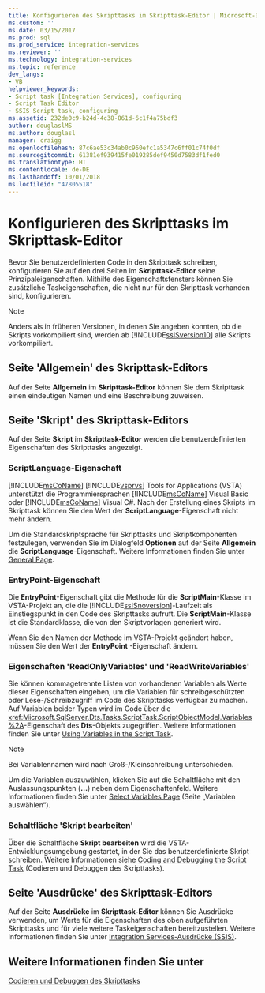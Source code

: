 ```yaml
---
title: Konfigurieren des Skripttasks im Skripttask-Editor | Microsoft-Dokumentation
ms.custom: ''
ms.date: 03/15/2017
ms.prod: sql
ms.prod_service: integration-services
ms.reviewer: ''
ms.technology: integration-services
ms.topic: reference
dev_langs:
- VB
helpviewer_keywords:
- Script task [Integration Services], configuring
- Script Task Editor
- SSIS Script task, configuring
ms.assetid: 232de0c9-b24d-4c38-861d-6c1f4a75bdf3
author: douglaslMS
ms.author: douglasl
manager: craigg
ms.openlocfilehash: 87c6ae53c34ab0c960efc1a5347c6ff01c74f0df
ms.sourcegitcommit: 61381ef939415fe019285def9450d7583df1fed0
ms.translationtype: HT
ms.contentlocale: de-DE
ms.lasthandoff: 10/01/2018
ms.locfileid: "47805518"
---
```

# <a name="configuring-the-script-task-in-the-script-task-editor"></a>Konfigurieren des Skripttasks im Skripttask-Editor
  Bevor Sie benutzerdefinierten Code in den Skripttask schreiben, konfigurieren Sie auf den drei Seiten im **Skripttask-Editor** seine Prinzipaleigenschaften. Mithilfe des Eigenschaftsfensters können Sie zusätzliche Taskeigenschaften, die nicht nur für den Skripttask vorhanden sind, konfigurieren.  
  
> [!NOTE]  
>  Anders als in früheren Versionen, in denen Sie angeben konnten, ob die Skripts vorkompiliert sind, werden ab [!INCLUDE[ssISversion10](../../../includes/ssisversion10-md.md)] alle Skripts vorkompiliert.  
  
## <a name="general-page-of-the-script-task-editor"></a>Seite 'Allgemein' des Skripttask-Editors  
 Auf der Seite **Allgemein** im **Skripttask-Editor** können Sie dem Skripttask einen eindeutigen Namen und eine Beschreibung zuweisen.  
  
## <a name="script-page-of-the-script-task-editor"></a>Seite 'Skript' des Skripttask-Editors  
 Auf der Seite **Skript** im **Skripttask-Editor** werden die benutzerdefinierten Eigenschaften des Skripttasks angezeigt.  
  
### <a name="scriptlanguage-property"></a>ScriptLanguage-Eigenschaft  
 [!INCLUDE[msCoName](../../../includes/msconame-md.md)] [!INCLUDE[vsprvs](../../../includes/vsprvs-md.md)] Tools for Applications (VSTA) unterstützt die Programmiersprachen [!INCLUDE[msCoName](../../../includes/msconame-md.md)] Visual Basic oder [!INCLUDE[msCoName](../../../includes/msconame-md.md)] Visual C#. Nach der Erstellung eines Skripts im Skripttask können Sie den Wert der **ScriptLanguage**-Eigenschaft nicht mehr ändern.  
  
 Um die Standardskriptsprache für Skripttasks und Skriptkomponenten festzulegen, verwenden Sie im Dialogfeld **Optionen** auf der Seite **Allgemein** die **ScriptLanguage**-Eigenschaft. Weitere Informationen finden Sie unter [General Page](../../general-page-of-integration-services-designers-options.md).  
  
### <a name="entrypoint-property"></a>EntryPoint-Eigenschaft  
 Die **EntryPoint**-Eigenschaft gibt die Methode für die **ScriptMain**-Klasse im VSTA-Projekt an, die die [!INCLUDE[ssISnoversion](../../../includes/ssisnoversion-md.md)]-Laufzeit als Einstiegspunkt in den Code des Skripttasks aufruft. Die **ScriptMain**-Klasse ist die Standardklasse, die von den Skriptvorlagen generiert wird.  
  
 Wenn Sie den Namen der Methode im VSTA-Projekt geändert haben, müssen Sie den Wert der **EntryPoint** -Eigenschaft ändern.  
  
### <a name="readonlyvariables-and-readwritevariables-properties"></a>Eigenschaften 'ReadOnlyVariables' und 'ReadWriteVariables'  
 Sie können kommagetrennte Listen von vorhandenen Variablen als Werte dieser Eigenschaften eingeben, um die Variablen für schreibgeschützten oder Lese-/Schreibzugriff im Code des Skripttasks verfügbar zu machen. Auf Variablen beider Typen wird im Code über die <xref:Microsoft.SqlServer.Dts.Tasks.ScriptTask.ScriptObjectModel.Variables%2A>-Eigenschaft des **Dts**-Objekts zugegriffen. Weitere Informationen finden Sie unter [Using Variables in the Script Task](../../../integration-services/extending-packages-scripting/task/using-variables-in-the-script-task.md).  
  
> [!NOTE]  
>  Bei Variablennamen wird nach Groß-/Kleinschreibung unterschieden.  
  
 Um die Variablen auszuwählen, klicken Sie auf die Schaltfläche mit den Auslassungspunkten (**…**) neben dem Eigenschaftenfeld. Weitere Informationen finden Sie unter [Select Variables Page](../../../integration-services/control-flow/select-variables-page.md) (Seite „Variablen auswählen“).  
  
### <a name="edit-script-button"></a>Schaltfläche 'Skript bearbeiten'  
 Über die Schaltfläche **Skript bearbeiten** wird die VSTA-Entwicklungsumgebung gestartet, in der Sie das benutzerdefinierte Skript schreiben. Weitere Informationen siehe [Coding and Debugging the Script Task](../../../integration-services/extending-packages-scripting/task/coding-and-debugging-the-script-task.md) (Codieren und Debuggen des Skripttasks).  
  
## <a name="expressions-page-of-the-script-task-editor"></a>Seite 'Ausdrücke' des Skripttask-Editors  
 Auf der Seite **Ausdrücke** im **Skripttask-Editor** können Sie Ausdrücke verwenden, um Werte für die Eigenschaften des oben aufgeführten Skripttasks und für viele weitere Taskeigenschaften bereitzustellen. Weitere Informationen finden Sie unter [Integration Services-Ausdrücke &#40;SSIS&#41;](../../../integration-services/expressions/integration-services-ssis-expressions.md).  
  
## <a name="see-also"></a>Weitere Informationen finden Sie unter  
 [Codieren und Debuggen des Skripttasks](../../../integration-services/extending-packages-scripting/task/coding-and-debugging-the-script-task.md)  
  
  
